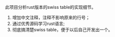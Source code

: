 此项目分析rust版本的swiss table的实现细节。

1. 增加中文注释，注释不影响原来的行号；
2. 通过优秀源码学习rust语言;
3. 彻底搞清楚swiss table，便于以后自己开发出一个。

